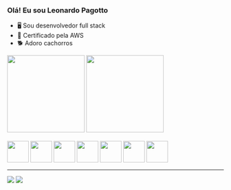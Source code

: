 ### Olá! Eu sou Leonardo Pagotto

- 🖥️ Sou desenvolvedor full stack
- 📎 Certificado pela AWS
- 🐕 Adoro cachorros

<div>
<img height="180em" src="https://github-readme-stats.vercel.app/api?username=leonardopagotto0&show_icons=true&theme=nord"/>
<img height="180em" src="https://github-readme-stats.vercel.app/api/top-langs/?username=leonardopagotto0&hide_progress=false&theme=nord&layout=compact"/>
</div>
<br>
<div style="display: inline_block;">
<img width="50px" src="https://cdn.jsdelivr.net/gh/devicons/devicon/icons/csharp/csharp-original.svg" />
<img width="50px" src="https://cdn.jsdelivr.net/gh/devicons/devicon/icons/nodejs/nodejs-original.svg" />
<img width="50px" src="https://cdn.jsdelivr.net/gh/devicons/devicon/icons/java/java-original.svg" />
<img width="50px" src="https://cdn.jsdelivr.net/gh/devicons/devicon/icons/spring/spring-original.svg" />
<img width="50px" src="https://cdn.jsdelivr.net/gh/devicons/devicon/icons/amazonwebservices/amazonwebservices-original.svg" />
<img width="50px" src="https://cdn.jsdelivr.net/gh/devicons/devicon/icons/mysql/mysql-original.svg" />
<img width="50px" src="https://cdn.jsdelivr.net/gh/devicons/devicon/icons/redis/redis-original.svg" />   
</div>

<hr>
<div>
  <a  href="https://www.linkedin.com/in/leonardo-pagotto/" target="_blank"> <img src="https://img.shields.io/badge/LinkedIn-0077B5?style=for-the-badge&logo=linkedin&logoColor=white" target="_blank"></a>
  <a  href="mailto:leopagotto0@hotmail.com" target="_blank"> <img src="https://img.shields.io/badge/Gmail-D14836?style=for-the-badge&logo=gmail&logoColor=white" target="_blank"></a>
</div>
